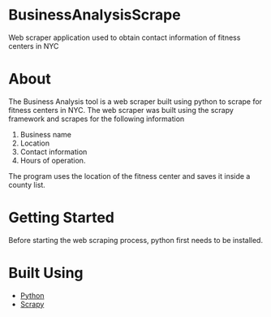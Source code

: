 # BusinessAnalysisScrape
Web scraper application used to obtain contact information of fitness centers in NYC 

# About # 
The Business Analysis tool is a web scraper built using python to scrape for fitness centers in NYC. The web scraper was built using the scrapy framework and scrapes for the following information 
1.  Business name 
2.  Location 
3.  Contact information 
4.  Hours of operation. 

The program uses the location of the fitness center and saves it inside a county list. 


# Getting Started # 
Before starting the web scraping process, python first needs to be installed.  


# Built Using # 
* [Python](https://www.python.org/) 
* [Scrapy](https://www.python.org/) 

